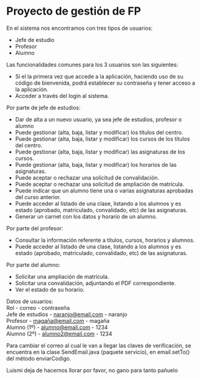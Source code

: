 # Proyecto de gestión de FP

En el sistema nos encontramos con tres tipos de usuarios:
- Jefe de estudio
- Profesor
- Alumno

Las funcionalidades comunes para los 3 usuarios son las siguientes:
- Si el la primera vez que accede a la aplicación, haciendo uso de su código de bienvenida, podrá establecer su contraseña y tener acceso a la aplicación.
- Acceder a través del login al sistema.

Por parte de jefe de estudios:
-  Dar de alta a un nuevo usuario, ya sea jefe de estudios, profesor o alumno
- Puede gestionar (alta, baja, listar y modificar) los títulos del centro.
- Puede gestionar (alta, baja, listar y modificar) los cursos de los títulos del centro.
- Puede gestionar (alta, baja, listar y modificar) las asignaturas de los cursos.
- Puede gestionar (alta, baja, listar y modificar) los horarios de las asignaturas.
- Puede aceptar o rechazar una solicitud de convalidación.
- Puede aceptar o rechazar una solicitud de ampliación de matrícula.
- Puede indicar que un alumno tiene una o varias asignaturas aprobadas del curso anterior.
- Puede acceder al listado de una clase, listando a los alumnos y es estado (aprobado, matriculado, convalidado, etc) de las asignaturas.
- Generar un carnet con los datos y horario de un alumno. 

Por parte del profesor:
- Consultar la información referente a títulos, cursos, horarios y alumnos.
- Puede acceder al listado de una clase, listando a los alumnos y es estado (aprobado, matriculado, convalidado, etc) de las asignaturas.

Por parte del alumno:
- Solicitar una ampliación de matrícula.
- Solicitar una convalidación, adjuntando el PDF correspondiente.
- Ver el estado de su horario.

Datos de usuarios:  
Rol - correo - contraseña  
Jefe de estudios - naranjo@email.com - naranjo  
Profesor - magaña@email.com - magaña  
Alumno (1º) - alumno@email.com - 1234  
Alumno (2º) - alumno2@email.com - 1234  

Para cambiar el correo al cual le van a llegar las claves de verificación, se encuentra en la clase SendEmail.java (paquete servicio), en  email.setTo() del método enviarCodigo.

Luismi deja de hacernos llorar por favor, no gano para tanto pañuelo

